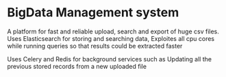 # BigData Management system

A platform for fast and reliable upload, search and export of huge csv files. 
Uses Elasticsearch for storing and searching data, 
Exploites all cpu cores while running queries so that results could be extracted faster

Uses Celery and Redis for background services such as Updating all the previous stored records from a new uploaded file
